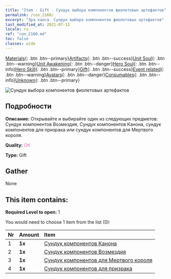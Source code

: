 ```yaml
---
title: "Item - Gift - Сундук выбора компонентов фиолетовых артефактов"
permalink: /con_2160/
excerpt: "Эра хаоса  Сундук выбора компонентов фиолетовых артефактов"
last_modified_at: 2021-07-13
locale: ru
ref: "con_2160.md"
toc: false
classes: wide
---
```

 [Materials](/ItemsRU/){: .btn .btn--primary}[Artifacts](/ItemsRU/Artifacts/){: .btn .btn--success}[Unit Soul](/ItemsRU/UnitSoul/){: .btn .btn--warning}[Unit Awakening](/ItemsRU/UnitAwakening/){: .btn .btn--danger}[Hero Soul](/ItemsRU/HeroSoul/){: .btn .btn--info}[Hero Skill](/ItemsRU/HeroSkill/){: .btn .btn--primary}[Gift](/ItemsRU/Gift/){: .btn .btn--success}[Event related](/ItemsRU/Events/){: .btn .btn--warning}[Avatars](/ItemsRU/Avatars/){: .btn .btn--danger}[Consumables](/ItemsRU/Consumables/){: .btn .btn--info}[Unknown](/ItemsRU/Unknown/){: .btn .btn--primary}

 ![Сундук выбора компонентов фиолетовых артефактов](/images/t/i_907046.png)

## Подробности
 **Описание:** Открывайте и выбирайте один из следующих предметов: Сундук компонентов Возмездия, Сундук компонентов Канона, сундук компонентов для призрака или сундук компонентов для Мертвого короля.

 **Quality:** <span style="color: #DA70D6">OK</span>

 **Type:** Gift

## Gather

  None

## This item contains:

 **Required Level to open:** 1

 You would need to choose 1 item from the list (0):

  | Nr | Amount |     Item    |
  |:---|:-------|:------------|
  | 1 |  **1x** | [Сундук компонентов Канона](/ItemsRU/con_1383/) |  | 
  | 2 |  **1x** | [Сундук компонентов Возмездия](/ItemsRU/con_1386/) |  | 
  | 3 |  **1x** | [Сундук компонентов для Мертвого короля](/ItemsRU/con_1340/) |  | 
  | 4 |  **1x** | [Сундук компонентов для призрака](/ItemsRU/con_1339/) |  | 
